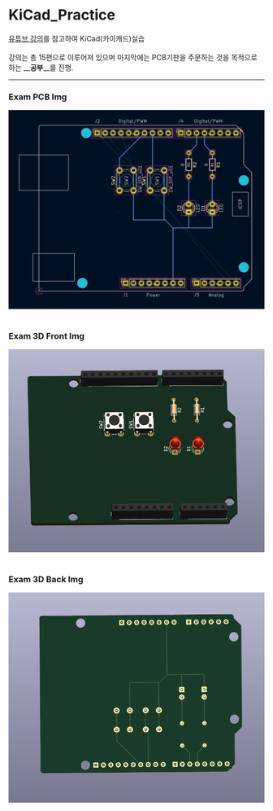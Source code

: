 # KiCad_Practice

[유튜브 강의](https://www.youtube.com/watch?v=MrIUESCI15k&list=PLj5NnUk28LOecGFEXqgYY5xdjfHh7dqTh)를 참고하여 KiCad(카이캐드)실습   
<br>
강의는 총 15편으로 이루어져 있으며 마지막에는 PCB기판을 주문하는 것을 목적으로 하는 __**공부**__를 진행.   
***
### Exam PCB Img
![pcb](./img/Day1_2번_결과물_PCB도면.png)
<br><br>
### Exam 3D Front Img
![3DF](./img/Day1_2번_결과물_3D_View_Front.png)
<br><br>
### Exam 3D Back Img
![3DB](./img/Day1_2번_결과물_3D_View_Back.png)
